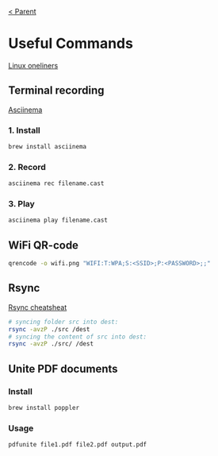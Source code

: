 [< Parent](./Readme.md)

# Useful Commands

[Linux oneliners](https://linuxcommandlibrary.com/basic/oneliners.html)

## Terminal recording

[Asciinema](https://asciinema.org/docs/how-it-works)

### 1. Install

```sh
brew install asciinema
```

### 2. Record

```sh
asciinema rec filename.cast
```

### 3. Play

```sh
asciinema play filename.cast
```

## WiFi QR-code

```sh
qrencode -o wifi.png "WIFI:T:WPA;S:<SSID>;P:<PASSWORD>;;"
```

## Rsync

[Rsync cheatsheat](https://devhints.io/rsync)

```sh
# syncing folder src into dest:
rsync -avzP ./src /dest
# syncing the content of src into dest:
rsync -avzP ./src/ /dest
```

## Unite PDF documents

### Install

```sh
brew install poppler
```

### Usage

```sh
pdfunite file1.pdf file2.pdf output.pdf
```
